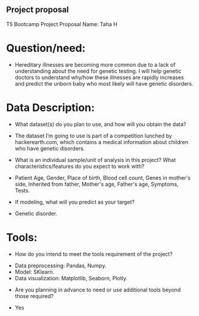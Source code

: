 ## Project proposal 
T5 Bootcamp
Project Proposal
Name: Taha H

# Question/need:

-	Hereditary illnesses are becoming more common due to a lack of understanding about the need for genetic testing. I will help genetic doctors to understand why/how these illnesses are rapidly increases and predict the unborn baby who most likely will have genetic disorders. 
	

# Data Description:

* What dataset(s) do you plan to use, and how will you obtain the data?
-	The dataset I’m going to use is part of a competition lunched by hackerearth.com,  which contains a medical information about children who have genetic disorders.

* What is an individual sample/unit of analysis in this project? What characteristics/features do you expect to work with? 
-	Patient Age, Gender, Place of birth, Blood cell count, Genes in mother's side, Inherited from father, Mother's age, Father's age, Symptoms, Tests.

* If modeling, what will you predict as your target?
-	Genetic disorder.


# Tools:

* How do you intend to meet the tools requirement of the project? 
-	Data preprocessing: Pandas, Numpy.
-	Model: SKlearn.
-	Data visualization: Matplotlib, Seaborn, Plotly.
	
* Are you planning in advance to need or use additional tools beyond those required?
-	Yes
